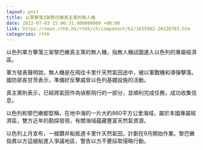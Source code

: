 ```yaml
---
layout: post
title: 以軍擊落3架黎巴嫩真主黨的無人機
date: 2022-07-03 15:06:31.000000000 +08:00
link: https://news.rthk.hk/rthk/ch/component/k2/1655982-20220703.htm
categories: rthk
---
```


以色列軍方擊落三架黎巴嫩真主黨的無人機，指無人機試圖進入以色列的專屬經濟區。

軍方發表聲明說，無人機是在飛往卡里什天然氣田途中，被以軍戰機和導彈擊落。國防部長甘茨表示，準備好反擊威脅以色列基礎設施的活動。

真主黨則表示，已經將氣田作為偵察飛行的一部分，並順利完成任務，成功收集信息。

以色列和黎巴嫩都堅稱，在地中海的一片大約860平方公里海域，屬於本國專屬經濟區，雙方近年的勘探發現，有關海域蘊藏豐富天然氣資源。

以色列上月宣布，一艘鑽井船抵達卡里什天然氣田，計劃在9月開始作業。黎巴嫩指責以方這艘船進入爭議地區，警告以方不要採取侵略行動。
